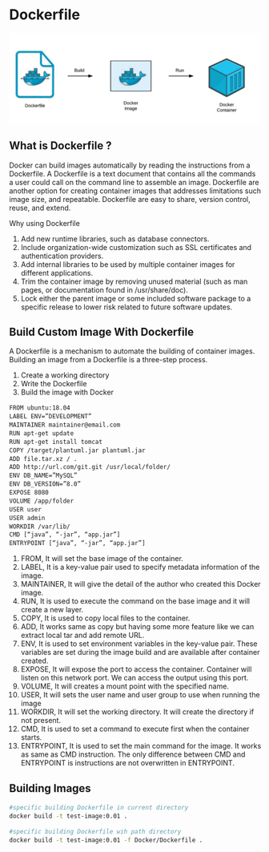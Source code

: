 # Dockerfile

![dockerfile-logo](../../images/dockerfile-trivy.png)

## What is Dockerfile ?

Docker can build images automatically by reading the instructions from a Dockerfile. A Dockerfile is a text document that contains all the commands a user could call on the command line to assemble an image. Dockerfile are another option for creating container images that addresses limitations such image size, and repeatable. Dockerfile are easy to share, version control, reuse, and extend.

Why using Dockerfile

1. Add new runtime libraries, such as database connectors.
2. Include organization-wide customization such as SSL certificates and authentication providers.
3. Add internal libraries to be used by multiple container images for different applications.
4. Trim the container image by removing unused material (such as man pages, or documentation found in /usr/share/doc).
5. Lock either the parent image or some included software package to a specific release to lower risk related to future software updates.

## Build Custom Image With Dockerfile

A Dockerfile is a mechanism to automate the building of container images. Building an image from a Dockerfile is a three-step process.

1. Create a working directory
2. Write the Dockerfile
3. Build the image with Docker

```bash
FROM ubuntu:18.04
LABEL ENV=”DEVELOPMENT”
MAINTAINER maintainer@email.com
RUN apt-get update
RUN apt-get install tomcat
COPY /target/plantuml.jar plantuml.jar
ADD file.tar.xz / .
ADD http://url.com/git.git /usr/local/folder/
ENV DB_NAME=”MySQL”
ENV DB_VERSION=”8.0”
EXPOSE 8080
VOLUME /app/folder
USER user
USER admin
WORKDIR /var/lib/
CMD [“java”, “-jar”, “app.jar”]
ENTRYPOINT [“java”, “-jar”, “app.jar”]
```

1. FROM, It will set the base image of the container.
2. LABEL, It is a key-value pair used to specify metadata information of the image.
3. MAINTAINER, It will give the detail of the author who created this Docker image.
4. RUN, It is used to execute the command on the base image and it will create a new layer.
5. COPY, It is used to copy local files to the container.
6. ADD, It works same as copy but having some more feature like we can extract local tar and add remote URL.
7. ENV, It is used to set environment variables in the key-value pair. These variables are set during the image build and are available after container created.
8. EXPOSE, It will expose the port to access the container. Container will listen on this network port. We can access the output using this port.
9. VOLUME, It will creates a mount point with the specified name.
10. USER, It will sets the user name and user group to use when running the image
11. WORKDIR, It will set the working directory. It will create the directory if not present.
12. CMD, It is used to set a command to execute first when the container starts.
13. ENTRYPOINT, It is used to set the main command for the image. It works as same as CMD instruction. The only difference between CMD and ENTRYPOINT is instructions are not overwritten in ENTRYPOINT.

## Building Images

```bash
#specific building Dockerfile in current directory
docker build -t test-image:0.01 .
```

```bash
#specific building Dockerfile wih path directory
docker build -t test-image:0.01 -f Docker/Dockerfile .
```
